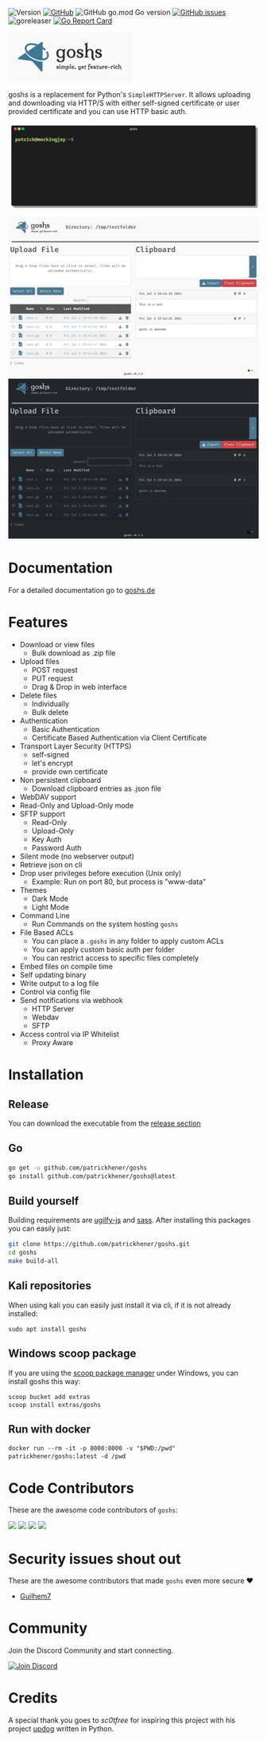 ![Version](https://img.shields.io/badge/Version-v1.0.9-green)
[![GitHub](https://img.shields.io/github/license/patrickhener/goshs)](https://github.com/patrickhener/goshs/blob/master/LICENSE)
![GitHub go.mod Go version](https://img.shields.io/github/go-mod/go-version/patrickhener/goshs)
[![GitHub issues](https://img.shields.io/github/issues-raw/patrickhener/goshs)](https://github.com/patrickhener/goshs/issues)
![goreleaser](https://github.com/patrickhener/goshs/workflows/goreleaser/badge.svg)
[![Go Report Card](https://goreportcard.com/badge/github.com/patrickhener/goshs)](https://goreportcard.com/report/github.com/patrickhener/goshs)

<img src="https://github.com/patrickhener/image-cdn/blob/main/goshs-banner-light.png" alt="goshs-logo" height="100">

goshs is a replacement for Python's `SimpleHTTPServer`. It allows uploading and downloading via HTTP/S with either self-signed certificate or user provided certificate and you can use HTTP basic auth.

![intro](https://github.com/patrickhener/image-cdn/blob/main/goshs.gif)

<kbd><img src="https://github.com/patrickhener/image-cdn/blob/main/goshs-screenshot.png" alt="goshs-screenshot-light"></kbd>
<kbd><img src="https://github.com/patrickhener/image-cdn/blob/main/goshs-screenshot-dark.png" alt="goshs-screenshot-dark"></kbd>


# Documentation

For a detailed documentation go to [goshs.de](https://goshs.de)

# Features
* Download or view files
  * Bulk download as .zip file
* Upload files
  * POST request
  * PUT request
  * Drag & Drop in web interface
* Delete files
  * Individually
  * Bulk delete
* Authentication
  * Basic Authentication
  * Certificate Based Authentication via Client Certificate
* Transport Layer Security (HTTPS)
  * self-signed
  * let's encrypt
  * provide own certificate
* Non persistent clipboard
  * Download clipboard entries as .json file
* WebDAV support
* Read-Only and Upload-Only mode
* SFTP support
  * Read-Only
  * Upload-Only
  * Key Auth
  * Password Auth
* Silent mode (no webserver output)
* Retrieve json on cli
* Drop user privileges before execution (Unix only)
  * Example: Run on port 80, but process is "www-data"
* Themes
  * Dark Mode
  * Light Mode
* Command Line
  * Run Commands on the system hosting `goshs`
* File Based ACLs
  * You can place a `.goshs` in any folder to apply custom ACLs
  * You can apply custom basic auth per folder
  * You can restrict access to specific files completely
* Embed files on compile time
* Self updating binary
* Write output to a log file
* Control via config file
* Send notifications via webhook
  * HTTP Server
  * Webdav
  * SFTP
* Access control via IP Whitelist
  * Proxy Aware

# Installation

## Release
You can download the executable from the [release section](https://github.com/patrickhener/goshs/releases)

## Go

```bash
go get -u github.com/patrickhener/goshs
go install github.com/patrickhener/goshs@latest
```

## Build yourself

Building requirements are [ugilfy-js](https://www.npmjs.com/package/uglify-js) and [sass](https://sass-lang.com/install). After installing this packages you can easily just:

```bash
git clone https://github.com/patrickhener/goshs.git
cd goshs
make build-all
```

## Kali repositories

When using kali you can easily just install it via cli, if it is not already installed:

```
sudo apt install goshs
```

## Windows scoop package

If you are using the [scoop package manager](https://scoop.sh/) under Windows, you can install goshs this way:

```
scoop bucket add extras
scoop install extras/goshs
```

## Run with docker

```
docker run --rm -it -p 8000:8000 -v "$PWD:/pwd" patrickhener/goshs:latest -d /pwd
```

# Code Contributors

These are the awesome code contributors of `goshs`:

[![](https://github.com/aWZHY0yQH81uOYvH.png?size=50)](https://github.com/aWZHY0yQH81uOYvH)
[![](https://github.com/Hazegard.png?size=50)](https://github.com/Hazegard)
[![](https://github.com/closehandle.png?size=50)](https://github.com/closehandle)
[![](https://github.com/abgordon.png?size=50)](https://github.com/abgordon)

# Security issues shout out

These are the awesome contributors that made `goshs` even more secure :heart:

- [Guilhem7](https://github.com/Guilhem7)

# Community

Join the Discord Community and start connecting.

[![Join Discord](https://invidget.switchblade.xyz/3ZnskY8HcJ)](https://discord.gg/3ZnskY8HcJ)

# Credits

A special thank you goes to *sc0tfree* for inspiring this project with his project [updog](https://github.com/sc0tfree/updog) written in Python.
